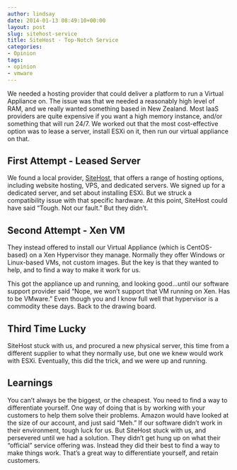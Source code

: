 ```yaml
---
author: lindsay
date: 2014-01-13 08:49:10+00:00
layout: post
slug: sitehost-service
title: SiteHost - Top-Notch Service
categories:
- Opinion
tags:
- opinion
- vmware
---
```


We needed a hosting provider that could deliver a platform to run a Virtual Appliance on. The issue was that we needed a reasonably high level of RAM, and we really wanted something based in New Zealand. Most IaaS providers are quite expensive if you want a high memory instance, and/or something that will run 24/7. We worked out that the most cost-effective option was to lease a server, install ESXi on it, then run our virtual appliance on that.

## First Attempt - Leased Server

We found a local provider, [SiteHost](http://www.sitehost.co.nz/), that offers a range of hosting options, including website hosting, VPS, and dedicated servers. We signed up for a dedicated server, and set about installing ESXi. But we struck a compatibility issue with that specific hardware. At this point, SiteHost could have said “Tough. Not our fault.” But they didn’t.

## Second Attempt - Xen VM

They instead offered to install our Virtual Appliance (which is CentOS-based) on a Xen Hypervisor they manage. Normally they offer Windows or Linux-based VMs, not custom images. But the key is that they wanted to help, and to find a way to make it work for us.

This got the appliance up and running, and looking good…until our software support provider said “Nope, we won’t support that VM running on Xen. Has to be VMware.” Even though you and I know full well that hypervisor is a commodity these days. Back to the drawing board.

## Third Time Lucky

SiteHost stuck with us, and procured a new physical server, this time from a different supplier to what they normally use, but one we knew would work with ESXi. Eventually, this did the trick, and we were up and running.

## Learnings

You can’t always be the biggest, or the cheapest. You need to find a way to differentiate yourself. One way of doing that is by working with your customers to help them solve their problems. Amazon would have looked at the size of our account, and just said “Meh.” If our software didn’t work in their environment, tough luck for us. But SiteHost stuck with us, and persevered until we had a solution. They didn’t get hung up on what their “official” service offering was. Instead they did their best to find a way to make things work. That’s a great way to differentiate yourself, and retain customers.
